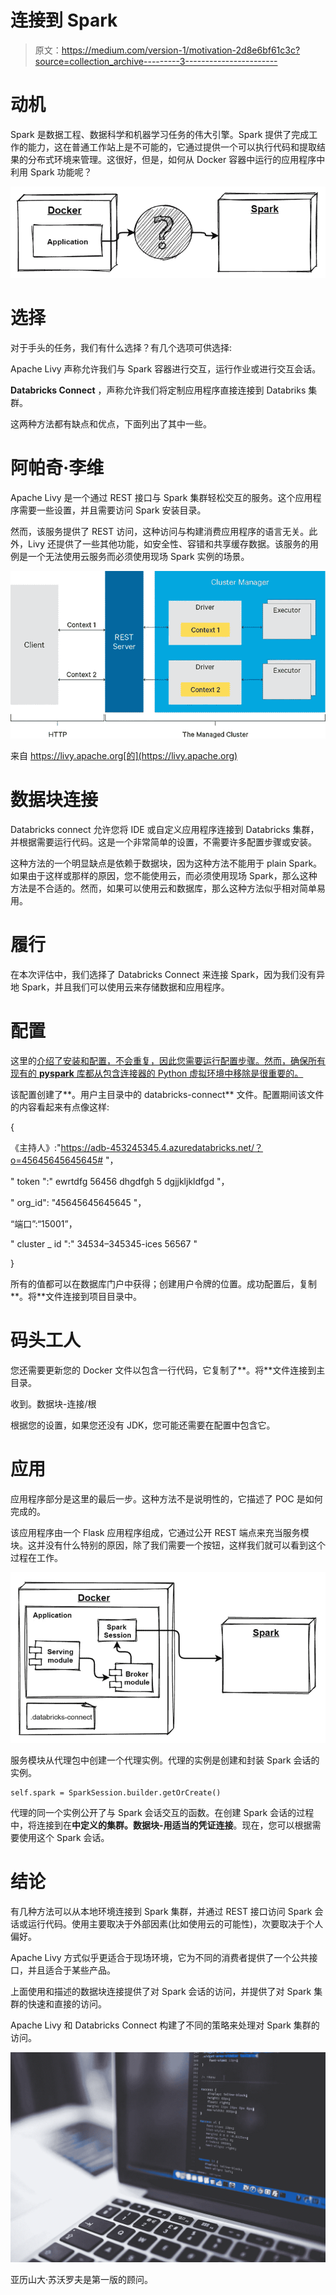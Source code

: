 # 连接到 Spark

> 原文：<https://medium.com/version-1/motivation-2d8e6bf61c3c?source=collection_archive---------3----------------------->

# 动机

Spark 是数据工程、数据科学和机器学习任务的伟大引擎。Spark 提供了完成工作的能力，这在普通工作站上是不可能的，它通过提供一个可以执行代码和提取结果的分布式环境来管理。这很好，但是，如何从 Docker 容器中运行的应用程序中利用 Spark 功能呢？

![](img/92d4c826ac74bae365dd8e7c8128c32b.png)

# 选择

对于手头的任务，我们有什么选择？有几个选项可供选择:

Apache Livy 声称允许我们与 Spark 容器进行交互，运行作业或进行交互会话。

**Databricks Connect** ，声称允许我们将定制应用程序直接连接到 Databriks 集群。

这两种方法都有缺点和优点，下面列出了其中一些。

# 阿帕奇·李维

Apache Livy 是一个通过 REST 接口与 Spark 集群轻松交互的服务。这个应用程序需要一些设置，并且需要访问 Spark 安装目录。

然而，该服务提供了 REST 访问，这种访问与构建消费应用程序的语言无关。此外，Livy 还提供了一些其他功能，如安全性、容错和共享缓存数据。该服务的用例是一个无法使用云服务而必须使用现场 Spark 实例的场景。

![](img/c8d3c34970c8bb615ff376172b59e01b.png)

来自 https://livy.apache.org[的](https://livy.apache.org)

# 数据块连接

Databricks connect 允许您将 IDE 或自定义应用程序连接到 Databricks 集群，并根据需要运行代码。这是一个非常简单的设置，不需要许多配置步骤或安装。

这种方法的一个明显缺点是依赖于数据块，因为这种方法不能用于 plain Spark。如果由于这样或那样的原因，您不能使用云，而必须使用现场 Spark，那么这种方法是不合适的。然而，如果可以使用云和数据库，那么这种方法似乎相对简单易用。

# 履行

在本次评估中，我们选择了 Databricks Connect 来连接 Spark，因为我们没有异地 Spark，并且我们可以使用云来存储数据和应用程序。

# 配置

这里的[介绍了安装和配置，不会重复，因此您需要运行配置步骤。然而，确保所有现有的 **pyspark** 库都从包含连接器的 Python 虚拟环境中移除是很重要的。](https://docs.databricks.com/dev-tools/databricks-connect.html)

该配置创建了**。用户主目录中的 databricks-connect** 文件。配置期间该文件的内容看起来有点像这样:

{

《主持人》:"https://adb-453245345.4.azuredatabricks.net/？o=45645645645645# "，

" token ":" ewrtdfg 56456 dhgdfgh 5 dgjjkljkldfgd "，

" org_id": "45645645645645 "，

“端口”:“15001”，

" cluster _ id ":" 34534–345345-ices 56567 "

}

所有的值都可以在数据库门户中获得；创建用户令牌的位置。成功配置后，复制**。将**文件连接到项目目录中。

# 码头工人

您还需要更新您的 Docker 文件以包含一行代码，它复制了**。将**文件连接到主目录。

收到。数据块-连接/根

根据您的设置，如果您还没有 JDK，您可能还需要在配置中包含它。

# 应用

应用程序部分是这里的最后一步。这种方法不是说明性的，它描述了 POC 是如何完成的。

该应用程序由一个 Flask 应用程序组成，它通过公开 REST 端点来充当服务模块。这并没有什么特别的原因，除了我们需要一个按钮，这样我们就可以看到这个过程在工作。

![](img/5949570c546749d8527f78a70351c010.png)

服务模块从代理包中创建一个代理实例。代理的实例是创建和封装 Spark 会话的实例。

```
self.spark = SparkSession.builder.getOrCreate()
```

代理的同一个实例公开了与 Spark 会话交互的函数。在创建 Spark 会话的过程中，将连接到在**中定义的集群。数据块-用适当的凭证连接**。现在，您可以根据需要使用这个 Spark 会话。

# 结论

有几种方法可以从本地环境连接到 Spark 集群，并通过 REST 接口访问 Spark 会话或运行代码。使用主要取决于外部因素(比如使用云的可能性)，次要取决于个人偏好。

Apache Livy 方式似乎更适合于现场环境，它为不同的消费者提供了一个公共接口，并且适合于某些产品。

上面使用和描述的数据块连接提供了对 Spark 会话的访问，并提供了对 Spark 集群的快速和直接的访问。

Apache Livy 和 Databricks Connect 构建了不同的策略来处理对 Spark 集群的访问。

![](img/803ada61d6cb95be17caecb300951627.png)

亚历山大·苏沃罗夫是第一版的顾问。